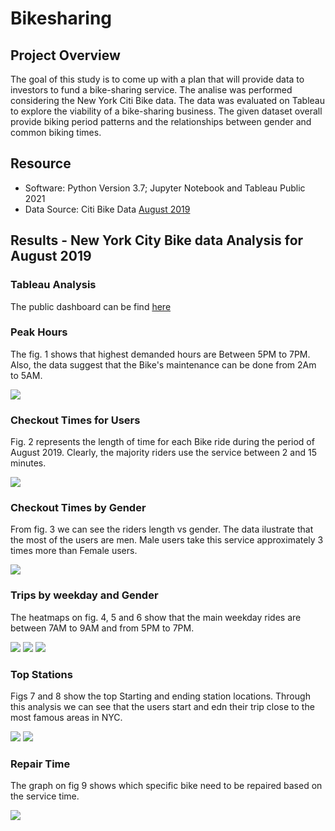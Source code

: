 # Bikesharing

## Project Overview 

The goal of this study is to come up with a plan that will provide data to investors to fund a bike-sharing service. The analise was performed considering the New York Citi Bike data. The data was evaluated on Tableau to explore the viability of a bike-sharing business. The given dataset overall  provide biking period patterns and the relationships between gender and common biking times. 

## Resource

- Software: Python Version 3.7; Jupyter Notebook and Tableau Public 2021
- Data Source: Citi Bike Data [August 2019](https://s3.amazonaws.com/tripdata/201908-citibike-tripdata.csv.zip)

## Results - New York City Bike data Analysis for August 2019

### Tableau Analysis

The public dashboard can be find [here](https://public.tableau.com/profile/maria.leon2057#!/vizhome/Book3_16175434729830/Story1?publish=yes)

### Peak Hours

The fig. 1 shows that highest demanded hours are Between 5PM to 7PM. Also, the data suggest that the Bike's maintenance can be done from 2Am to 5AM.

![](https://github.com/Marietas/Bikesharing/blob/main/resources/fig%201.png)

### Checkout Times for Users

Fig. 2 represents the length of time for each Bike ride during the period of August 2019. Clearly, the majority riders use the service between 2 and 15 minutes.

![](https://github.com/Marietas/Bikesharing/blob/main/resources/fig%202.PNG)

### Checkout Times by Gender

From fig. 3 we can see the riders length vs gender. The data ilustrate that the most of the users are men. Male users take this service approximately 3 times more than Female users.

![](https://github.com/Marietas/Bikesharing/blob/main/resources/fig%203.PNG)

### Trips by weekday and Gender

The heatmaps on fig. 4, 5 and 6 show  that the main weekday rides are between 7AM to 9AM and from 5PM to 7PM.

![](https://github.com/Marietas/Bikesharing/blob/main/resources/fig%204.PNG) 
![](https://github.com/Marietas/Bikesharing/blob/main/resources/fig%205.PNG)
![](https://github.com/Marietas/Bikesharing/blob/main/resources/fig%206.PNG)

### Top Stations

Figs 7 and 8 show the top Starting and ending station locations.  Through this analysis we can see that the users start and edn their trip close to the most famous areas in NYC.

![](https://github.com/Marietas/Bikesharing/blob/main/resources/fig%207.PNG)
![](https://github.com/Marietas/Bikesharing/blob/main/resources/fig%208.PNG)

### Repair Time

The graph on fig 9 shows which specific bike need to be repaired based on the service time. 

![](https://github.com/Marietas/Bikesharing/blob/main/resources/fig%209.PNG)



